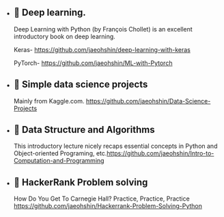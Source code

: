 - 🌱 Deep learning.
  - 
  Deep Learning with Python (by François Chollet) is an excellent introductory book on deep learning.
  
  Keras- https://github.com/jaeohshin/deep-learning-with-keras

  PyTorch- https://github.com/jaeohshin/ML-with-Pytorch
  
- 🌱 Simple data science projects 
  -
  Mainly from Kaggle.com. https://github.com/jaeohshin/Data-Science-Projects



- 🌱 Data Structure and Algorithms
  - 
  This introductory lecture nicely recaps essential concepts in Python and Object-oriented Programing, etc.https://github.com/jaeohshin/Intro-to-Computation-and-Programming



- 🌱 HackerRank Problem solving
  - 
  How Do You Get To Carnegie Hall? Practice, Practice, Practice
  https://github.com/jaeohshin/Hackerrank-Problem-Solving-Python




 
<!---
jaeohshin/jaeohshin is a ✨ special ✨ repository because its `README.md` (this file) appears on your GitHub profile.
You can click the Preview link to take a look at your changes.
--->
